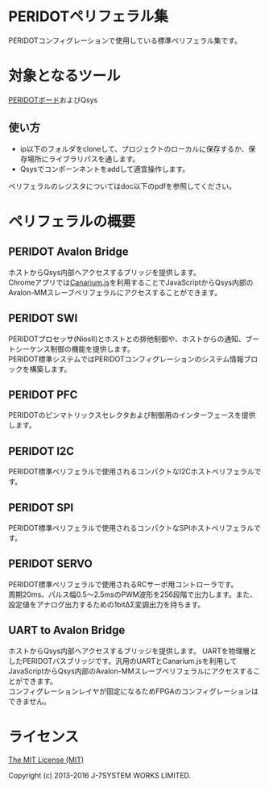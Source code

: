 PERIDOTペリフェラル集
=====================

PERIDOTコンフィグレーションで使用している標準ペリフェラル集です。


対象となるツール
================

[PERIDOTボード](https://github.com/osafune/peridot)およびQsys

使い方
------

- ip以下のフォルダをcloneして、プロジェクトのローカルに保存するか、保存場所にライブラリパスを通します。
- Qsysでコンポーンネントをaddして適宜操作します。

ペリフェラルのレジスタについてはdoc以下のpdfを参照してください。


ペリフェラルの概要
==================

PERIDOT Avalon Bridge
---------------------

ホストからQsys内部へアクセスするブリッジを提供します。  
Chromeアプリでは[Canarium.js](https://github.com/osafune/peridot/tree/master/sample_apps)を利用することでJavaScriptからQsys内部のAvalon-MMスレーブペリフェラルにアクセスすることができます。  


PERIDOT SWI
-----------

PERIDOTプロセッサ(NiosII)とホストとの排他制御や、ホストからの通知、ブートシーケンス制御の機能を提供します。  
PERIDOT標準システムではPERIDOTコンフィグレーションのシステム情報ブロックを構築します。  


PERIDOT PFC
-----------

PERIDOTのピンマトリックスセレクタおよび制御用のインターフェースを提供します。  


PERIDOT I2C
-----------

PERIDOT標準ペリフェラルで使用されるコンパクトなI2Cホストペリフェラルです。  


PERIDOT SPI
-----------

PERIDOT標準ペリフェラルで使用されるコンパクトなSPIホストペリフェラルです。  


PERIDOT SERVO
-------------

PERIDOT標準ペリフェラルで使用されるRCサーボ用コントローラです。  
周期20ms、パルス幅0.5～2.5msのPWM波形を256段階で出力します。また、設定値をアナログ出力するための1bitΔΣ変調出力を持ちます。  


UART to Avalon Bridge
---------------------

ホストからQsys内部へアクセスするブリッジを提供します。 
UARTを物理層としたPERIDOTバスブリッジです。汎用のUARTとCanarium.jsを利用してJavaScriptからQsys内部のAvalon-MMスレーブペリフェラルにアクセスすることができます。  
コンフィグレーションレイヤが固定になるためFPGAのコンフィグレーションはできません。  


ライセンス
=========

[The MIT License (MIT)](https://opensource.org/licenses/MIT)

Copyright (c) 2013-2016 J-7SYSTEM WORKS LIMITED.
